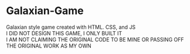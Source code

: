 # Galaxian-Game
Galaxian style game created with HTML. CSS, and JS
<br>
I DID NOT DESIGN THIS GAME, I ONLY BUILT IT
<br>
I AM NOT CLAIMING THE ORIGINAL CODE TO BE MINE OR PASSING OFF THE ORIGINAL WORK AS MY OWN
